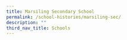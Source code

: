```yaml
---
title: Marsiling Secondary School
permalink: /school-histories/marsiling-sec/
description: ""
third_nav_title: Schools
---
```


